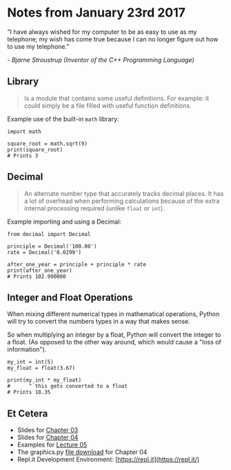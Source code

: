 # Notes from January 23rd 2017
"I have always wished for my computer to be as easy to use as my telephone; my wish has come true because I can no longer figure out how to use my telephone."

<cite>- Bjarne Stroustrup *(Inventor of the C++ Programming Language)*</cite>

## Library
>Is a module that contains some useful definitions. For example: it could simply be a file filled with useful function definitions.

Example use of the built-in `math` library:

    import math

    square_root = math.sqrt(9)
    print(square_root)
    # Prints 3
    
## Decimal
>An alternate number type that accurately tracks decimal places. It has a lot of overhead when performing calculations because of the extra internal processing required (unlike `float` or `int`).

Example importing and using a Decimal:

    from decimal import Decimal
    
    principle = Decimal('100.00')
    rate = Decimal('0.0299')
    
    after_one_year = principle + principle * rate
    print(after_one_year)
    # Prints 102.990000

## Integer and Float Operations
When mixing different numerical types in mathematical operations, Python will try to convert the numbers types in a way that makes sense.

So when multiplying an integer by a float, Python will convert the integer to a float. (As opposed to the other way around, which would cause a "loss of information").

	my_int = int(5)
	my_float = float(3.67)
	
	print(my_int * my_float)
	#      ^ this gets converted to a float
	# Prints 18.35

## Et Cetera
* Slides for [Chapter 03](http://mcsp.wartburg.edu/zelle/python/ppics3/slides/Chapter03.pptx)
* Slides for [Chapter 04](http://mcsp.wartburg.edu/zelle/python/ppics3/slides/Chapter04.pptx)
* Examples for [Lecture 05](../examples/lecture05.py)
* The graphics.py [file download](https://canvas.seattlecentral.edu/courses/1411133/files/76130838/download?wrap=1) for Chapter 04
* Repl.it Development Environment: [https://repl.it](https://repl.it/)